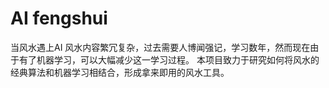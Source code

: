 # AI fengshui
当风水遇上AI
风水内容繁冗复杂，过去需要人博闻强记，学习数年，然而现在由于有了机器学习，可以大幅减少这一学习过程。
本项目致力于研究如何将风水的经典算法和机器学习相结合，形成拿来即用的风水工具。
